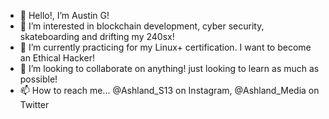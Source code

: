 - 👋 Hello!, I’m Austin G!
- 👀 I’m interested in blockchain development, cyber security, skateboarding and drifting my 240sx!
- 🌱 I’m currently practicing for my Linux+ certification. I want to become an Ethical Hacker!
- 💞️ I’m looking to collaborate on anything! just looking to learn as much as possible!
- 📫 How to reach me... @Ashland_S13 on Instagram, @Ashland_Media on Twitter

<!---
agoett89/agoett89 is a ✨ special ✨ repository because its `README.md` (this file) appears on your GitHub profile.
You can click the Preview link to take a look at your changes.
--->
